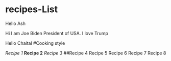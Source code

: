 # recipes-List

Hello Ash

Hi I am Joe Biden President of USA. I love Trump

Hello Chaital
#Cooking style

_Recipe 1_
**Recipe 2**
_Recipe 3_
##Recipe 4
Recipe 5
Recipe 6
Recipe 7
Recipe 8
